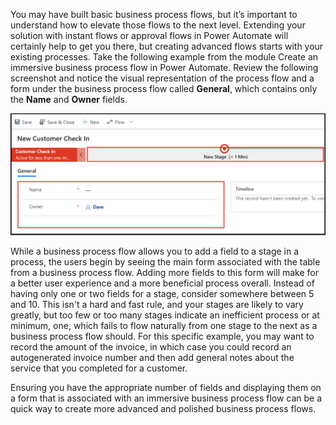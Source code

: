 You may have built basic business process flows, but it’s important to
understand how to elevate those flows to the next level. Extending your solution with
instant flows or approval flows in Power Automate will certainly help to get you there, but
creating advanced flows starts with your existing processes. Take the following example from
the module Create an immersive business process flow in Power
Automate. Review the following screenshot and notice the visual
representation of the process flow and a form under the business process
flow called **General**, which contains only the **Name** and **Owner** fields.

![Immersive flow with two fields on the form.](../media/5-immersive-process-flow-2-fields.png)

While a business process flow allows you to add a field to a stage in a process, the users begin by seeing
the main form associated with the table from a business process flow. Adding more fields to this form
will make for a better user experience and a more beneficial process
overall. Instead of having only one or two fields for a stage, consider somewhere between 5 and 10.
This isn't a hard and fast rule, and your stages are likely to vary greatly, but too few or too many stages
indicate an inefficient process or at minimum, one, which fails to flow naturally from one stage to the
next as a business process flow should. For this specific example, you may want to record the amount of the
invoice, in which case you could record an autogenerated invoice number and then add general notes
about the service that you completed for a customer.

Ensuring you have the appropriate number of fields and displaying them on a form that is associated
with an immersive business process flow can be a quick way to create more advanced and polished
business process flows.

